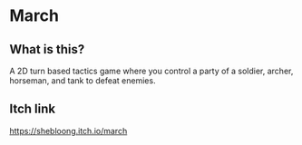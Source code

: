 # March

## What is this?

A 2D turn based tactics game where you control a party of a soldier, archer, horseman, and tank to defeat enemies.

## Itch link

https://shebloong.itch.io/march 
